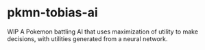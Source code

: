 # pkmn-tobias-ai
WIP A Pokemon battling AI that uses maximization of utility to make decisions, with utilities generated from a neural network.
